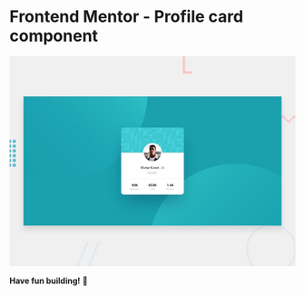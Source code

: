 # Frontend Mentor - Profile card component

![Design preview for the Profile card component coding challenge](./design/desktop-preview.jpg)

**Have fun building!** 🚀
